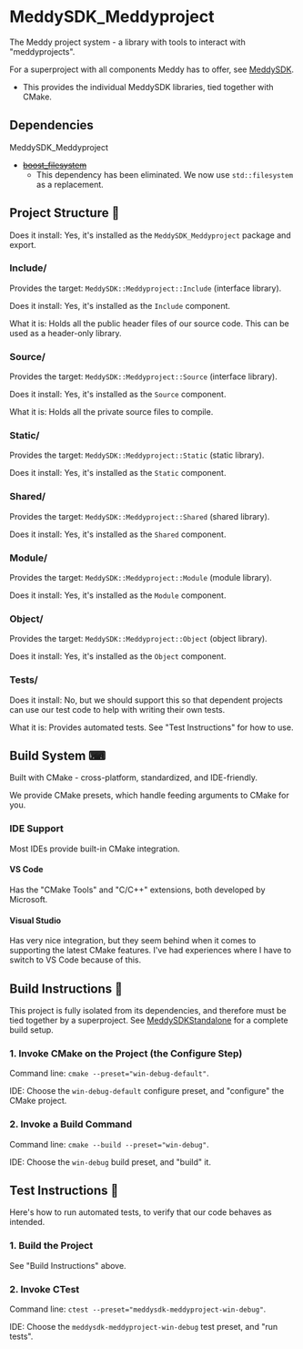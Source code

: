 # MeddySDK_Meddyproject

The Meddy project system - a library with tools to interact with "meddyprojects".

For a superproject with all components Meddy has to offer, see [MeddySDK](https://github.com/ChristianHinko/MeddySDK).
- This provides the individual MeddySDK libraries, tied together with CMake.

## Dependencies

MeddySDK_Meddyproject
- ~~[boost_filesystem](https://github.com/boostorg/filesystem)~~
    - This dependency has been eliminated. We now use `std::filesystem` as a replacement.

## Project Structure 📂

Does it install: Yes, it's installed as the `MeddySDK_Meddyproject` package and export.

### Include/

Provides the target: `MeddySDK::Meddyproject::Include` (interface library).

Does it install: Yes, it's installed as the `Include` component.

What it is: Holds all the public header files of our source code. This can be used as a header-only library.

### Source/

Provides the target: `MeddySDK::Meddyproject::Source` (interface library).

Does it install: Yes, it's installed as the `Source` component.

What it is: Holds all the private source files to compile.

### Static/

Provides the target: `MeddySDK::Meddyproject::Static` (static library).

Does it install: Yes, it's installed as the `Static` component.

### Shared/

Provides the target: `MeddySDK::Meddyproject::Shared` (shared library).

Does it install: Yes, it's installed as the `Shared` component.

### Module/

Provides the target: `MeddySDK::Meddyproject::Module` (module library).

Does it install: Yes, it's installed as the `Module` component.

### Object/

Provides the target: `MeddySDK::Meddyproject::Object` (object library).

Does it install: Yes, it's installed as the `Object` component.

### Tests/

Does it install: No, but we should support this so that dependent projects can use our test code to help with writing their own tests.

What it is: Provides automated tests. See "Test Instructions" for how to use.

## Build System ⌨

Built with CMake - cross-platform, standardized, and IDE-friendly.

We provide CMake presets, which handle feeding arguments to CMake for you.

### IDE Support

Most IDEs provide built-in CMake integration.

#### VS Code

Has the "CMake Tools" and "C/C++" extensions, both developed by Microsoft.

#### Visual Studio

Has very nice integration, but they seem behind when it comes to supporting the latest CMake features. I've had experiences where I have to switch to VS Code because of this.

## Build Instructions 🔨

This project is fully isolated from its dependencies, and therefore must be tied together by a superproject. See [MeddySDKStandalone](https://github.com/ChristianHinko/MeddySDKStandalone) for a complete build setup.

### 1. Invoke CMake on the Project (the Configure Step)

Command line: `cmake --preset="win-debug-default"`.

IDE: Choose the `win-debug-default` configure preset, and "configure" the CMake project.

### 2. Invoke a Build Command

Command line: `cmake --build --preset="win-debug"`.

IDE: Choose the `win-debug` build preset, and "build" it.

## Test Instructions 🧪

Here's how to run automated tests, to verify that our code behaves as intended.

### 1. Build the Project

See "Build Instructions" above.

### 2. Invoke CTest

Command line: `ctest --preset="meddysdk-meddyproject-win-debug"`.

IDE: Choose the `meddysdk-meddyproject-win-debug` test preset, and "run tests".
